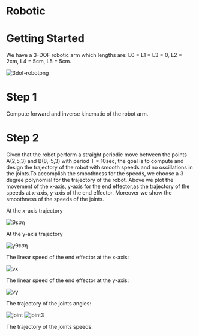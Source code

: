 # Robotic
# Getting Started
We have a 3-DOF robotic arm which lengths are: L0 = L1 = L3 = 0, L2 = 2cm, L4 = 5cm, L5 = 5cm.

![3dof-robotpng](https://user-images.githubusercontent.com/50524921/69413478-8da58580-0d19-11ea-81d8-65de60b10b9a.png)

# Step 1
Compute forward and inverse kinematic of the robot arm.

# Step 2 
Given that the robot perform a straight periodic move between the points A(2,5,3) and B(8,-5,3) with period T = 10sec, the goal is to compute and design the trajectory of the robot with smooth speeds and no oscillations in the joints.To accomplish the smoothness for the speeds, we choose a 3 degree polynomial for the trajectory of the robot. Above we plot the movement of the x-axis, y-axis for the end effector,as the trajectory of the speeds at x-axis, y-axis of the end effector. Moreover we show the smoothness of the speeds of the joints.

At the x-axis trajectory

![θεση](https://user-images.githubusercontent.com/50524921/69414755-04438280-0d1c-11ea-9958-c98c51ded27a.PNG)

At the y-axis trajectory

![yθεση](https://user-images.githubusercontent.com/50524921/69414850-32c15d80-0d1c-11ea-9177-5efd48057df4.PNG)

The linear speed of the end effector at the x-axis:

![vx](https://user-images.githubusercontent.com/50524921/69415035-8df35000-0d1c-11ea-98f2-e51597745658.PNG)

The linear speed of the end effector at the y-axis:

![vy](https://user-images.githubusercontent.com/50524921/69415173-d0b52800-0d1c-11ea-9828-e5878a290598.PNG)

The trajectory of the joints angles:

![joint](https://user-images.githubusercontent.com/50524921/69415280-00fcc680-0d1d-11ea-9283-8f607caccb1a.PNG)
![joint3](https://user-images.githubusercontent.com/50524921/69415482-5e911300-0d1d-11ea-9949-90efcb0ed2f2.PNG)

The trajectory of the joints speeds:
